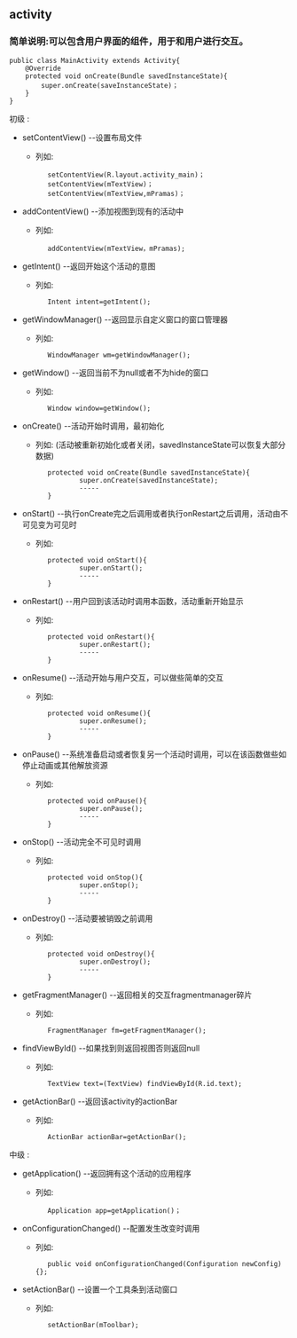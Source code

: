 ## activity ##

### 简单说明:可以包含用户界面的组件，用于和用户进行交互。 ###

	public class MainActivity extends Activity{
		@Override
		protected void onCreate(Bundle savedInstanceState){
			super.onCreate(saveInstanceState)；
		}
	}

初级 :
	
 - setContentView()  --设置布局文件 
   - 列如:
    
   			setContentView(R.layout.activity_main)；
            setContentView(mTextView)；
            setContentView(mTextView,mPramas)；

 - addContentView() --添加视图到现有的活动中
   - 列如: 
    
            addContentView(mTextView，mPramas); 

 - getIntent() --返回开始这个活动的意图
   - 列如: 
    
            Intent intent=getIntent(); 
 - getWindowManager() --返回显示自定义窗口的窗口管理器
   - 列如: 
   
   			WindowManager wm=getWindowManager();
 - getWindow() --返回当前不为null或者不为hide的窗口
   - 列如: 
            
            Window window=getWindow();
 - onCreate() --活动开始时调用，最初始化
   - 列如: (活动被重新初始化或者关闭，savedInstanceState可以恢复大部分数据)
    
		    protected void onCreate(Bundle savedInstanceState){
		         	super.onCreate(savedInstanceState);
					-----
		    } 

 - onStart() --执行onCreate完之后调用或者执行onRestart之后调用，活动由不可见变为可见时
   - 列如: 
   
		    protected void onStart(){
		         	super.onStart();
					-----
		    } 

 - onRestart() --用户回到该活动时调用本函数，活动重新开始显示
   - 列如: 
   
		    protected void onRestart(){
		         	super.onRestart();
					-----
		    } 

 - onResume() --活动开始与用户交互，可以做些简单的交互
   - 列如: 
   
		    protected void onResume(){
		         	super.onResume();
					-----
		    } 

 - onPause() --系统准备启动或者恢复另一个活动时调用，可以在该函数做些如停止动画或其他解放资源
   - 列如: 
   
		    protected void onPause(){
		         	super.onPause();
					-----
		    } 

 - onStop() --活动完全不可见时调用
   - 列如: 
   
		    protected void onStop(){
		         	super.onStop();
					-----
		    } 

 - onDestroy() --活动要被销毁之前调用
   - 列如: 
   
		    protected void onDestroy(){
		         	super.onDestroy();
					-----
		    }
 - getFragmentManager() --返回相关的交互fragmentmanager碎片
   - 列如: 
   
		    FragmentManager fm=getFragmentManager();

 - findViewById() --如果找到则返回视图否则返回null
   - 列如: 
   
		    TextView text=(TextView) findViewById(R.id.text);

 - getActionBar() --返回该activity的actionBar
   - 列如: 
   
		    ActionBar actionBar=getActionBar();

  
  
中级 :

 - getApplication() --返回拥有这个活动的应用程序
   - 列如: 
     
            Application app=getApplication()；
 
 - onConfigurationChanged() --配置发生改变时调用
   - 列如:
    
            public void onConfigurationChanged(Configuration newConfig){}; 
 
 - setActionBar() --设置一个工具条到活动窗口
   - 列如:
    
            setActionBar(mToolbar);